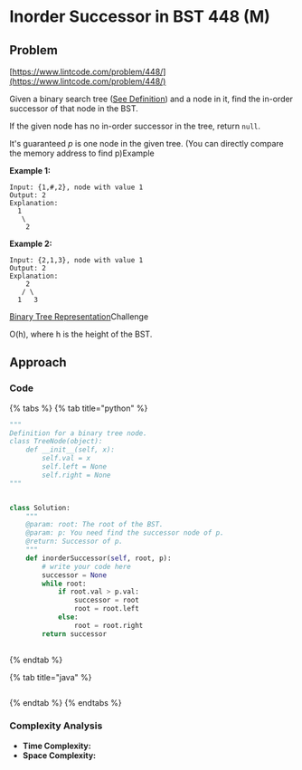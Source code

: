 # Inorder Successor in BST 448 \(M\)

## Problem

[https://www.lintcode.com/problem/448/](https://www.lintcode.com/problem/448/)

Given a binary search tree \([See Definition](http://www.lintcode.com/problem/validate-binary-search-tree/)\) and a node in it, find the in-order successor of that node in the BST.

If the given node has no in-order successor in the tree, return `null`.

It's guaranteed _p_ is one node in the given tree. \(You can directly compare the memory address to find p\)Example

**Example 1:**

```text
Input: {1,#,2}, node with value 1
Output: 2
Explanation:
  1
   \
    2
```

**Example 2:**

```text
Input: {2,1,3}, node with value 1
Output: 2
Explanation: 
    2
   / \
  1   3
```

[Binary Tree Representation](https://www.lintcode.com/help/binary-tree-representation/)Challenge

O\(h\), where h is the height of the BST.

## Approach

### Code

{% tabs %}
{% tab title="python" %}
```python
"""
Definition for a binary tree node.
class TreeNode(object):
    def __init__(self, x):
        self.val = x
        self.left = None
        self.right = None
"""


class Solution:
    """
    @param: root: The root of the BST.
    @param: p: You need find the successor node of p.
    @return: Successor of p.
    """
    def inorderSuccessor(self, root, p):
        # write your code here
        successor = None
        while root:
            if root.val > p.val:
                successor = root
                root = root.left
            else:
                root = root.right
        return successor
        
```
{% endtab %}

{% tab title="java" %}
```

```
{% endtab %}
{% endtabs %}

### Complexity Analysis

* **Time Complexity:**
* **Space Complexity:**

